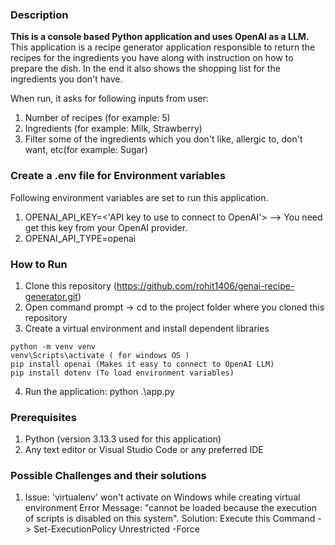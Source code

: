 ### Description
**This is a console based Python application and uses OpenAI as a LLM.**  
This application is a recipe generator application responsible to return the recipes for the ingredients you have along with instruction on how to prepare the dish. In the end it also shows the shopping list for the ingredients you don't have.

When run, it asks for following inputs from user:
1. Number of recipes (for example: 5)
2. Ingredients (for example: Milk, Strawberry)
3. Filter some of the ingredients which you don't like, allergic to, don't want, etc(for example: Sugar)

### Create a .env file for Environment variables
Following environment variables are set to run this application.
1. OPENAI_API_KEY=<'API key to use to connect to OpenAI'> --> You need get this key from your OpenAI provider.
2. OPENAI_API_TYPE=openai

### How to Run
1. Clone this repository (https://github.com/rohit1406/genai-recipe-generator.git)
2. Open command prompt -> cd to the project folder where you cloned this repository
3. Create a virtual environment and install dependent libraries
```
python -m venv venv
venv\Scripts\activate ( for windows OS )
pip install openai (Makes it easy to connect to OpenAI LLM)
pip install dotenv (To load environment variables)
```
4. Run the application: python .\app.py


### Prerequisites
1. Python (version 3.13.3 used for this application)
2. Any text editor or Visual Studio Code or any preferred IDE

### Possible Challenges and their solutions
1. Issue: 'virtualenv' won't activate on Windows while creating virtual environment
Error Message: "cannot be loaded because the execution of scripts is disabled on this system".
Solution: Execute this Command -> Set-ExecutionPolicy Unrestricted -Force
